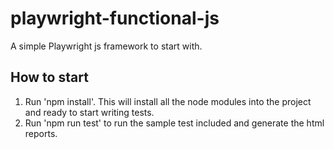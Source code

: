 # playwright-functional-js

A simple Playwright js framework to start with. 

## How to start

1. Run 'npm install'. This will install all the node modules into the project and ready to start writing tests.
2. Run 'npm run test' to run the sample test included and generate the html reports.

